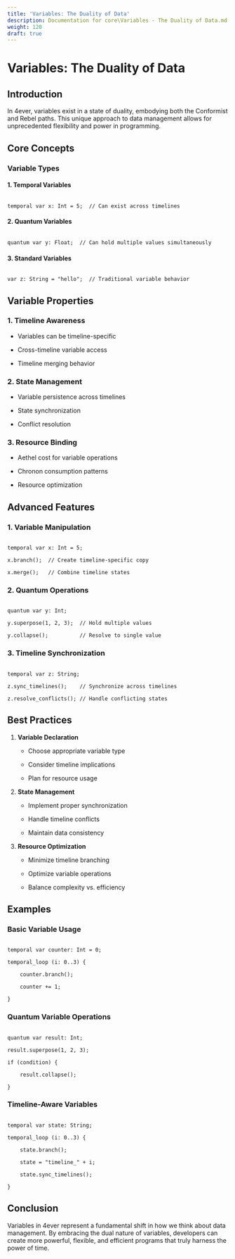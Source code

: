 ```yaml
---
title: 'Variables: The Duality of Data'
description: Documentation for core\Variables - The Duality of Data.md
weight: 120
draft: true
---
```


# Variables: The Duality of Data



## Introduction

In 4ever, variables exist in a state of duality, embodying both the Conformist and Rebel paths. This unique approach to data management allows for unprecedented flexibility and power in programming.



## Core Concepts



### Variable Types



#### 1. Temporal Variables

```4ever

temporal var x: Int = 5;  // Can exist across timelines

```



#### 2. Quantum Variables

```4ever

quantum var y: Float;  // Can hold multiple values simultaneously

```



#### 3. Standard Variables

```4ever

var z: String = "hello";  // Traditional variable behavior

```



## Variable Properties



### 1. Timeline Awareness

- Variables can be timeline-specific

- Cross-timeline variable access

- Timeline merging behavior



### 2. State Management

- Variable persistence across timelines

- State synchronization

- Conflict resolution



### 3. Resource Binding

- Aethel cost for variable operations

- Chronon consumption patterns

- Resource optimization



## Advanced Features



### 1. Variable Manipulation

```4ever

temporal var x: Int = 5;

x.branch();  // Create timeline-specific copy

x.merge();   // Combine timeline states

```



### 2. Quantum Operations

```4ever

quantum var y: Int;

y.superpose(1, 2, 3);  // Hold multiple values

y.collapse();          // Resolve to single value

```



### 3. Timeline Synchronization

```4ever

temporal var z: String;

z.sync_timelines();    // Synchronize across timelines

z.resolve_conflicts(); // Handle conflicting states

```



## Best Practices



1. **Variable Declaration**

   - Choose appropriate variable type

   - Consider timeline implications

   - Plan for resource usage



2. **State Management**

   - Implement proper synchronization

   - Handle timeline conflicts

   - Maintain data consistency



3. **Resource Optimization**

   - Minimize timeline branching

   - Optimize variable operations

   - Balance complexity vs. efficiency



## Examples



### Basic Variable Usage

```4ever

temporal var counter: Int = 0;

temporal_loop (i: 0..3) {

    counter.branch();

    counter += 1;

}

```



### Quantum Variable Operations

```4ever

quantum var result: Int;

result.superpose(1, 2, 3);

if (condition) {

    result.collapse();

}

```



### Timeline-Aware Variables

```4ever

temporal var state: String;

temporal_loop (i: 0..3) {

    state.branch();

    state = "timeline_" + i;

    state.sync_timelines();

}

```



## Conclusion

Variables in 4ever represent a fundamental shift in how we think about data management. By embracing the dual nature of variables, developers can create more powerful, flexible, and efficient programs that truly harness the power of time.
